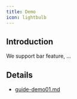 ```yaml
---
title: Demo 
icon: lightbulb
---
```


## Introduction

We support bar feature, ...

## Details

- [guide-demo01.md](guide-demo01.md)

